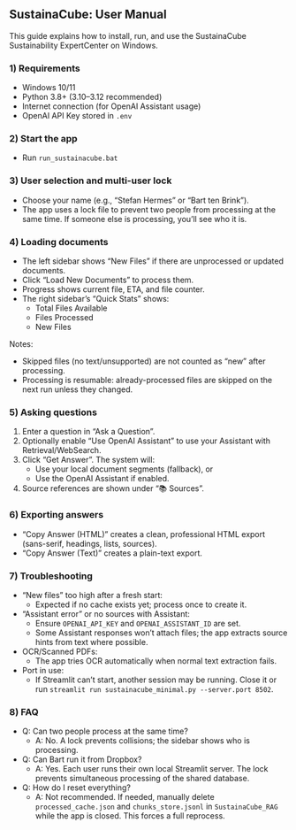## SustainaCube: User Manual

This guide explains how to install, run, and use the SustainaCube Sustainability ExpertCenter on Windows.

### 1) Requirements
- Windows 10/11
- Python 3.8+ (3.10–3.12 recommended)
- Internet connection (for OpenAI Assistant usage)
- OpenAI API Key stored in `.env`


### 2) Start the app
- Run `run_sustainacube.bat` 

### 3) User selection and multi-user lock
- Choose your name (e.g., “Stefan Hermes” or “Bart ten Brink”).
- The app uses a lock file to prevent two people from processing at the same time. If someone else is processing, you’ll see who it is.

### 4) Loading documents
- The left sidebar shows “New Files” if there are unprocessed or updated documents.
- Click “Load New Documents” to process them.
- Progress shows current file, ETA, and file counter.
- The right sidebar’s “Quick Stats” shows:
  - Total Files Available
  - Files Processed
  - New Files

Notes:
- Skipped files (no text/unsupported) are not counted as “new” after processing.
- Processing is resumable: already-processed files are skipped on the next run unless they changed.

### 5) Asking questions
1. Enter a question in “Ask a Question”.
2. Optionally enable “Use OpenAI Assistant” to use your Assistant with Retrieval/WebSearch.
3. Click “Get Answer”. The system will:
   - Use your local document segments (fallback), or
   - Use the OpenAI Assistant if enabled.
4. Source references are shown under “📚 Sources”.

### 6) Exporting answers
- “Copy Answer (HTML)” creates a clean, professional HTML export (sans-serif, headings, lists, sources).
- “Copy Answer (Text)” creates a plain-text export.

### 7) Troubleshooting
- “New files” too high after a fresh start:
  - Expected if no cache exists yet; process once to create it.
- “Assistant error” or no sources with Assistant:
  - Ensure `OPENAI_API_KEY` and `OPENAI_ASSISTANT_ID` are set.
  - Some Assistant responses won’t attach files; the app extracts source hints from text where possible.
- OCR/Scanned PDFs:
  - The app tries OCR automatically when normal text extraction fails.
- Port in use:
  - If Streamlit can’t start, another session may be running. Close it or run `streamlit run sustainacube_minimal.py --server.port 8502`.

### 8) FAQ
- Q: Can two people process at the same time?
  - A: No. A lock prevents collisions; the sidebar shows who is processing.
- Q: Can Bart run it from Dropbox?
  - A: Yes. Each user runs their own local Streamlit server. The lock prevents simultaneous processing of the shared database.
- Q: How do I reset everything?
  - A: Not recommended. If needed, manually delete `processed_cache.json` and `chunks_store.jsonl` in `SustainaCube_RAG` while the app is closed. This forces a full reprocess.


